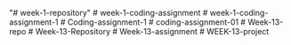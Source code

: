 "# week-1-repository" 
#   w e e k - 1 - c o d i n g - a s s i g n m e n t  
 #   w e e k - 1 - c o d i n g - a s s i g n m e n t - 1  
 #   C o d i n g - a s s i g n m e n t - 1  
 #   c o d i n g - a s s i g n m e n t - 0 1  
 #   W e e k - 1 3 - r e p o  
 #   W e e k - 1 3 - R e p o s i t o r y  
 #   W e e k - 1 3 - a s s i g n m e n t  
 #   W E E K - 1 3 - p r o j e c t  
 